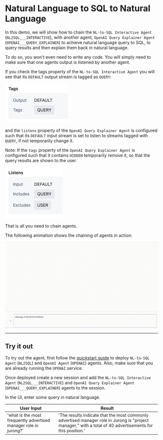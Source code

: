 # Natural Language to SQL to Natural Language


In this demo, we will show how to chain the `NL-to-SQL Interactive Agent` (`NL2SQL___INTERACTIVE`), with another agent, `OpenAI Query Explainer Agent` (`OPENAI___QUERY_EXPLAINER`) to achieve natural language query to SQL, to query results and then explain them back in natural language.

To do so, you won't even need to write any code. You will simply need to make sure that one agents output is listened by another agent. 

If you check the tags property of the `NL-to-SQL Interactive Agent` you will see that its `DEFAULT` output stream is tagged as `QUERY`:

![NL2SQL tag](/docs/images/nl2sql_tag.png)

and the `listens` property of the `OpenAI Query Explainer Agent` is configured such that its `DEFAULT` input stream is set to listen to streams tagged with `QUERY`, if not temporarily change it.

Note: If the `tags` property of the `OpenAI Query Explainer Agent` is configured such that it contains `HIDDEN` temporarily remove it, so that the query results are shown to the user.

![Explainer_listens](/docs/images/explainer_listens.png)

That is all you need to chain agents.


The following animation shows the chaining of agents in action:

![Demo of NL2SQL to Explainer](/docs/images/nl2sql_explainer.gif)


---

## Try it out

To try out the agent, first follow the [quickstart guide](https://github.com/megagonlabs/blue/blob/v0.9/QUICK-START.md) to deploy `NL-to-SQL Agent` (`NL2SQL`) and `OpenAI Agent` (`OPENAI`) agents. Also, make sure that you are already running the `OPENAI` service.

Once deployed create a new session and add the `NL-to-SQL Interactive Agent` (`NL2SQL___INTERACTIVE`) and `OpenAI Query Explainer Agent` (`OPENAI___QUERY_EXPLAINER`)  agents to the session. 

In the UI, enter some query in natural language.

| **User Input** | **Result** |
|--------------------------------|---------|
| 'what is the most frequently advertised manager role in jurong?' | 'The results indicate that the most commonly advertised manager role in Jurong is "project manager," with a total of 40 advertisements for this position.' |

